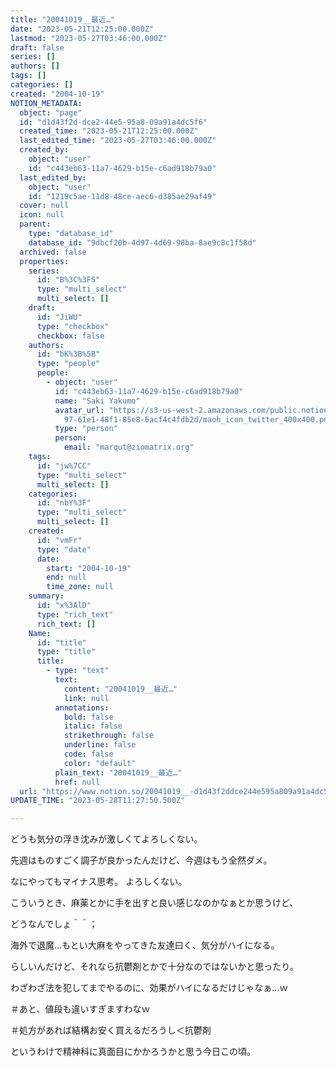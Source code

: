 ```yaml
---
title: "20041019__最近…"
date: "2023-05-21T12:25:00.000Z"
lastmod: "2023-05-27T03:46:00.000Z"
draft: false
series: []
authors: []
tags: []
categories: []
created: "2004-10-19"
NOTION_METADATA:
  object: "page"
  id: "d1d43f2d-dce2-44e5-95a8-09a91a4dc5f6"
  created_time: "2023-05-21T12:25:00.000Z"
  last_edited_time: "2023-05-27T03:46:00.000Z"
  created_by:
    object: "user"
    id: "c443eb63-11a7-4629-b15e-c6ad918b79a0"
  last_edited_by:
    object: "user"
    id: "1219c5ae-11d8-48ce-aec6-d385ae29af49"
  cover: null
  icon: null
  parent:
    type: "database_id"
    database_id: "9dbcf20b-4d97-4d69-98ba-8ae9c8c1f58d"
  archived: false
  properties:
    series:
      id: "B%3C%3FS"
      type: "multi_select"
      multi_select: []
    draft:
      id: "JiWU"
      type: "checkbox"
      checkbox: false
    authors:
      id: "bK%3B%5B"
      type: "people"
      people:
        - object: "user"
          id: "c443eb63-11a7-4629-b15e-c6ad918b79a0"
          name: "Saki Yakumo"
          avatar_url: "https://s3-us-west-2.amazonaws.com/public.notion-static.com/3ad1c4\
            97-61e1-48f1-85e8-6acf4c4fdb2d/maoh_icon_twitter_400x400.png"
          type: "person"
          person:
            email: "marqut@ziomatrix.org"
    tags:
      id: "jw%7CC"
      type: "multi_select"
      multi_select: []
    categories:
      id: "nbY%3F"
      type: "multi_select"
      multi_select: []
    created:
      id: "vmFr"
      type: "date"
      date:
        start: "2004-10-19"
        end: null
        time_zone: null
    summary:
      id: "x%3AlD"
      type: "rich_text"
      rich_text: []
    Name:
      id: "title"
      type: "title"
      title:
        - type: "text"
          text:
            content: "20041019__最近…"
            link: null
          annotations:
            bold: false
            italic: false
            strikethrough: false
            underline: false
            code: false
            color: "default"
          plain_text: "20041019__最近…"
          href: null
  url: "https://www.notion.so/20041019__-d1d43f2ddce244e595a809a91a4dc5f6"
UPDATE_TIME: "2023-05-28T11:27:50.500Z"

---
```

<link rel="stylesheet" href="https://cdn.jsdelivr.net/npm/katex@0.16.2/dist/katex.min.css" integrity="sha384-bYdxxUwYipFNohQlHt0bjN/LCpueqWz13HufFEV1SUatKs1cm4L6fFgCi1jT643X" crossorigin="anonymous">


どうも気分の浮き沈みが激しくてよろしくない。


先週はものすごく調子が良かったんだけど、今週はもう全然ダメ。


なにやってもマイナス思考。 よろしくない。


こういうとき、麻薬とかに手を出すと良い感じなのかなぁとか思うけど、


どうなんでしょ＾＾；


海外で退魔…もとい大麻をやってきた友達曰く、気分がハイになる。


らしいんだけど、それなら抗鬱剤とかで十分なのではないかと思ったり。


わざわざ法を犯してまでやるのに、効果がハイになるだけじゃなぁ…ｗ


＃あと、値段も違いすぎますわなｗ


＃処方があれば結構お安く買えるだろうし＜抗鬱剤


というわけで精神科に真面目にかかろうかと思う今日この頃。

